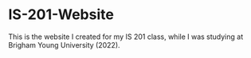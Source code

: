 # IS-201-Website
This is the website I created for my IS 201 class, while I was studying at Brigham Young University (2022).
